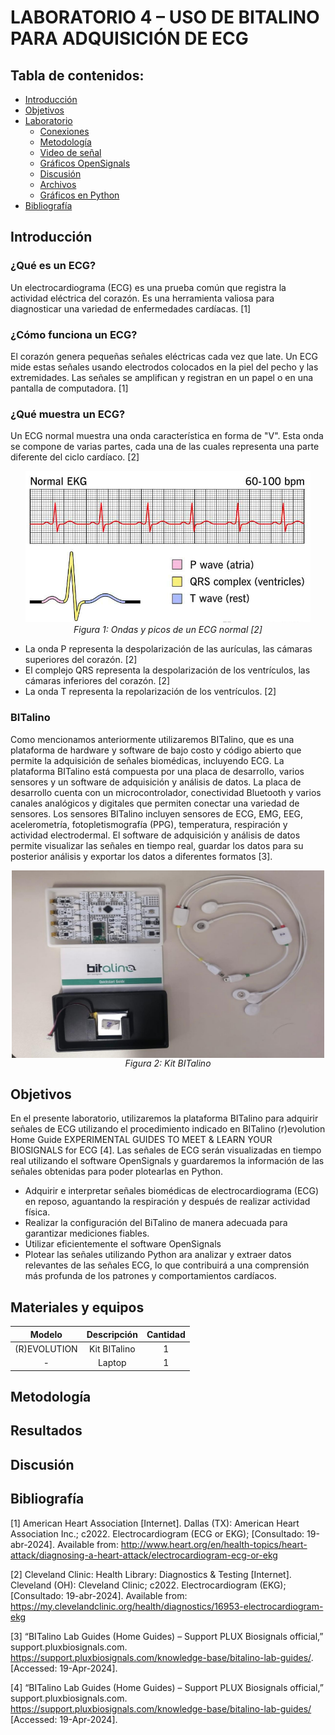 # LABORATORIO 4 – USO DE BITALINO PARA ADQUISICIÓN DE ECG

## Tabla de contenidos:
* [Introducción](#introducción)
* [Objetivos](#objetivos)
* [Laboratorio](#laboratorio)
  * [Conexiones](#conexiones)
  * [Metodología](#metodología)
  * [Video de señal](#video-de-señal)
  * [Gráficos OpenSignals](#gráficos-opensignals)
  * [Discusión](#discusión)
  * [Archivos](#archivos)
  * [Gráficos en Python](#gráficos-en-python)
* [Bibliografía](#bibliografía)


## Introducción

### ¿Qué es un ECG?
Un electrocardiograma (ECG) es una prueba común que registra la actividad eléctrica del corazón. Es una herramienta valiosa para diagnosticar una variedad de enfermedades cardíacas. [1]

### ¿Cómo funciona un ECG?

El corazón genera pequeñas señales eléctricas cada vez que late. Un ECG mide estas señales usando electrodos colocados en la piel del pecho y las extremidades. Las señales se amplifican y registran en un papel o en una pantalla de computadora. [1]

### ¿Qué muestra un ECG?

Un ECG normal muestra una onda característica en forma de "V". Esta onda se compone de varias partes, cada una de las cuales representa una parte diferente del ciclo cardíaco. [2]


<p align="center" style="margin-bottom:0">
<img src="https://github.com/sofia-is-a-panda/ISB_2024_G3/blob/b9b58d7f882522677eb139213e377c75eb6078a7/ISB/imagenes_multimedia/Multimedia-Lab4/ecg.png"/>
<div align="center"> <i>Figura 1: Ondas y picos de un ECG normal [2]</i></div>
<p>


* La onda P representa la despolarización de las aurículas, las cámaras superiores del corazón. [2]
* El complejo QRS representa la despolarización de los ventrículos, las cámaras inferiores del corazón. [2]
* La onda T representa la repolarización de los ventrículos. [2]

### BITalino
Como mencionamos anteriormente utilizaremos BITalino, que es una plataforma de hardware y software de bajo costo y código abierto que permite la adquisición de señales biomédicas, incluyendo ECG. La plataforma BITalino está compuesta por una placa de desarrollo, varios sensores y un software de adquisición y análisis de datos. La placa de desarrollo cuenta con un microcontrolador, conectividad Bluetooth y varios canales analógicos y digitales que permiten conectar una variedad de sensores. Los sensores BITalino incluyen sensores de ECG, EMG, EEG, acelerometría, fotopletismografía (PPG), temperatura, respiración y actividad electrodermal. El software de adquisición y análisis de datos permite visualizar las señales en tiempo real, guardar los datos para su posterior análisis y exportar los datos a diferentes formatos [3]. 

<p align="center" style="margin-bottom:0">
<img src="https://github.com/sofia-is-a-panda/ISB_2024_G3/blob/a00509f2813c3d4ebdd4ee62013c09907bc469c5/ISB/imagenes_multimedia/Multimedia-Lab4/bitalino%20kit.jpeg" align="center" width="500" height="300"/>
<div align="center"> <i>Figura 2: Kit BITalino</i></div>
<p>
  
## Objetivos
En el presente laboratorio, utilizaremos la plataforma BITalino para adquirir señales de ECG utilizando el procedimiento indicado en BITalino (r)evolution Home Guide EXPERIMENTAL GUIDES TO MEET & LEARN YOUR BIOSIGNALS for ECG [4]. Las señales de ECG serán visualizadas en tiempo real utilizando el software OpenSignals y guardaremos la información de las señales obtenidas para poder plotearlas en Python.

* Adquirir e interpretar señales biomédicas de electrocardiograma (ECG) en reposo, aguantando la respiración y después de realizar actividad física.
* Realizar la configuración del BiTalino de manera adecuada para garantizar mediciones fiables.
* Utilizar eficientemente el software OpenSignals 
* Plotear las señales utilizando Python ara analizar y extraer datos relevantes de las señales ECG, lo que contribuirá a una comprensión más profunda de los patrones y comportamientos cardíacos.

## Materiales y equipos
<div align="center">

|  **Modelo**  | **Descripción** | **Cantidad** |
|:------------:|:---------------:|:------------:|
| (R)EVOLUTION |   Kit BITalino  |       1      |
|       -      |      Laptop     |       1      |


<div align="left">
  
## Metodología

## Resultados

## Discusión

## Bibliografía
[1] American Heart Association [Internet]. Dallas (TX): American Heart Association Inc.; c2022. Electrocardiogram (ECG or EKG); [Consultado: 19-abr-2024]. Available from: http://www.heart.org/en/health-topics/heart-attack/diagnosing-a-heart-attack/electrocardiogram-ecg-or-ekg

[2] Cleveland Clinic: Health Library: Diagnostics & Testing [Internet]. Cleveland (OH): Cleveland Clinic; c2022. Electrocardiogram (EKG); [Consultado: 19-abr-2024]. Available from: https://my.clevelandclinic.org/health/diagnostics/16953-electrocardiogram-ekg

[3] “BITalino Lab Guides (Home Guides) – Support PLUX Biosignals official,” support.pluxbiosignals.com. https://support.pluxbiosignals.com/knowledge-base/bitalino-lab-guides/. [Accessed: 19-Apr-2024].

[4] “BITalino Lab Guides (Home Guides) – Support PLUX Biosignals official,” support.pluxbiosignals.com. https://support.pluxbiosignals.com/knowledge-base/bitalino-lab-guides/ [Accessed: 19-Apr-2024].

